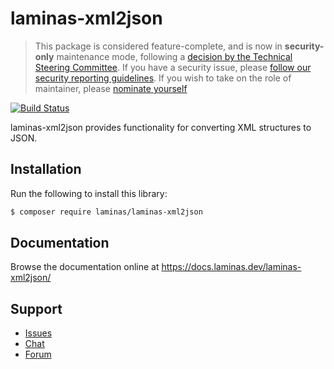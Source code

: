 # laminas-xml2json

> This package is considered feature-complete, and is now in **security-only** maintenance mode, following a [decision by the Technical Steering Committee](https://github.com/laminas/technical-steering-committee/blob/2b55453e172a1b8c9c4c212be7cf7e7a58b9352c/meetings/minutes/2020-08-03-TSC-Minutes.md#vote-on-components-to-mark-as-security-only).
> If you have a security issue, please [follow our security reporting guidelines](https://getlaminas.org/security/).
> If you wish to take on the role of maintainer, please [nominate yourself](https://github.com/laminas/technical-steering-committee/issues/new?assignees=&labels=Nomination&template=Maintainer_Nomination.md&title=%5BNOMINATION%5D%5BMAINTAINER%5D%3A+%7Bname+of+person+being+nominated%7D)


[![Build Status](https://github.com/laminas/laminas-xml2json/workflows/Continuous%20Integration/badge.svg)](https://github.com/laminas/laminas-xml2json/actions?query=workflow%3A"Continuous+Integration")

laminas-xml2json provides functionality for converting XML structures to JSON.

## Installation

Run the following to install this library:

```bash
$ composer require laminas/laminas-xml2json
```

## Documentation

Browse the documentation online at https://docs.laminas.dev/laminas-xml2json/

## Support

- [Issues](https://github.com/laminas/laminas-xml2json/issues/)
- [Chat](https://laminas.dev/chat/)
- [Forum](https://discourse.laminas.dev/)
